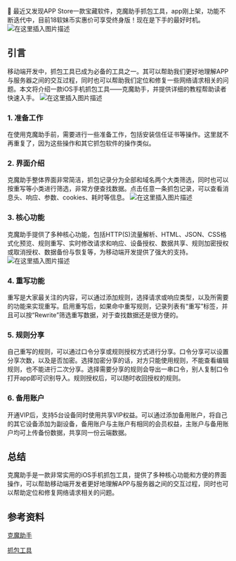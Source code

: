 ﻿
📱 最近又发现APP Store一款宝藏软件，克魔助手抓包工具，app刚上架，功能不断迭代中，目前18软妹币实惠价可享受终身版！现在是下手的最好时机。
![在这里插入图片描述](https://img-blog.csdnimg.cn/direct/faecafbcd5144a329091640a76daa930.png)

## 引言

移动端开发中，抓包工具已成为必备的工具之一。其可以帮助我们更好地理解APP与服务器之间的交互过程，同时也可以帮助我们定位和修复一些网络请求相关的问题。本文将介绍一款iOS手机抓包工具——克魔助手，并提供详细的教程帮助读者快速入手。
![在这里插入图片描述](https://img-blog.csdnimg.cn/direct/402202bb32d14760b9421e59ce259470.png)


### 1. 准备工作

在使用克魔助手前，需要进行一些准备工作，包括安装信任证书等操作。这里就不再重复了，因为这些操作和其它抓包软件的操作类似。

### 2. 界面介绍

克魔助手整体界面非常简洁，抓包记录分为全部和域名两个大类筛选，同时也可以按重写等小类进行筛选，非常方便查找数据。点击任意一条抓包记录，可以查看消息头、响应、参数、cookies、耗时等信息。
![在这里插入图片描述](https://img-blog.csdnimg.cn/direct/77962bb01a394889afc944704f757943.png)

### 3. 核心功能

克魔助手提供了多种核心功能，包括HTTP(S)流量解析、HTML、JSON、CSS格式化预览、规则重写、实时修改请求和响应、设备授权、数据共享、规则加密授权或取消授权、数据备份与恢复等，为移动端开发提供了强大的支持。
![在这里插入图片描述](https://img-blog.csdnimg.cn/direct/71041b6a355043b7896c2114097f9b66.png)

### 4. 重写功能

重写是大家最关注的内容，可以通过添加规则，选择请求或响应类型，以及所需要的功能来实现重写。启用重写后，如果命中重写规则，记录列表有“重写”标签，并且可以按“Rewrite”筛选重写数据，对于查找数据还是很方便的。

### 5. 规则分享

自己重写的规则，可以通过口令分享或规则授权方式进行分享。口令分享可以设置分享次数，以及是否加密。选择加密分享的话，对方只能使用规则，不能查看编辑规则，也不能进行二次分享。选择需要分享的规则会导出一串口令，别人复制口令打开app即可识别导入。规则授权后，可以随时收回授权的规则。

### 6. 备用账户

开通VIP后，支持5台设备同时使用共享VIP权益。可以通过添加备用账户，将自己的其它设备添加为副设备，备用账户与主账户有相同的会员权益，主账户与备用账户均可上传备份数据，共享同一份云端数据。

## 总结

克魔助手是一款非常实用的iOS手机抓包工具，提供了多种核心功能和方便的界面操作，可以帮助移动端开发者更好地理解APP与服务器之间的交互过程，同时也可以帮助定位和修复网络请求相关的问题。

## 参考资料

[克魔助手](https://keymob.com/)

[抓包工具](https://keymob.com/)
